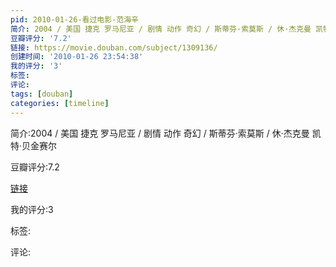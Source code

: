 ```yaml
---
pid: 2010-01-26-看过电影-范海辛
简介: 2004 / 美国 捷克 罗马尼亚 / 剧情 动作 奇幻 / 斯蒂芬·索莫斯 / 休·杰克曼 凯特·贝金赛尔
豆瓣评分: '7.2'
链接: https://movie.douban.com/subject/1309136/
创建时间: '2010-01-26 23:54:38'
我的评分: '3'
标签:
评论:
tags: [douban]
categories: [timeline]
---
```

简介:2004 / 美国 捷克 罗马尼亚 / 剧情 动作 奇幻 / 斯蒂芬·索莫斯 / 休·杰克曼 凯特·贝金赛尔

豆瓣评分:7.2

[链接](https://movie.douban.com/subject/1309136/)

我的评分:3

标签:

评论:


